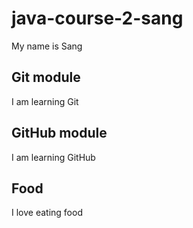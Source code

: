# java-course-2-sang

My name is Sang

## Git module

I am learning Git

## GitHub module

I am learning GitHub

## Food

I love eating food
